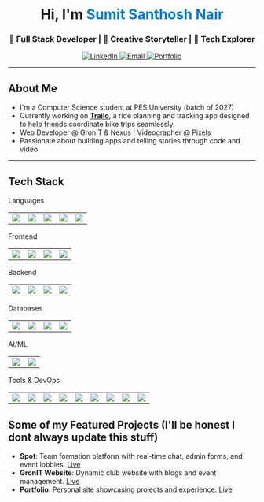 
<h1 align="center">Hi, I'm <span style="color:#007acc;">Sumit Santhosh Nair</span></h1>
<h3 align="center">🚀 Full Stack Developer | 🎥 Creative Storyteller | 🌱 Tech Explorer</h3>

<p align="center">
  <a href="https://www.linkedin.com/in/sumit-santhosh-nair-3ba522283/" target="_blank">
    <img alt="LinkedIn" src="https://img.shields.io/badge/LinkedIn-0077B5.svg?style=for-the-badge&logo=linkedin&logoColor=white"/>
  </a>
  <a href="mailto:sumitnair200405@gmail.com" target="_blank">
    <img alt="Email" src="https://img.shields.io/badge/Email-D14836.svg?style=for-the-badge&logo=gmail&logoColor=white"/>
  </a>
  <a href="https://sumit-s-nair.vercel.app/" target="_blank">
    <img alt="Portfolio" src="https://img.shields.io/badge/Portfolio-121212.svg?style=for-the-badge&logo=vercel&logoColor=white"/>
  </a>
</p>

---

## About Me

- I'm a Computer Science student at PES University (batch of 2027)
- Currently working on [**Trailo**](https://trailo-web.vercel.app/), a ride planning and tracking app designed to help friends coordinate bike trips seamlessly.  
- Web Developer @ GronIT & Nexus | Videographer @ Pixels  
- Passionate about building apps and telling stories through code and video  

---

## Tech Stack
Languages
<table><tr> <td><img src="https://img.shields.io/badge/JavaScript-F7DF1E?style=for-the-badge&logo=javascript&logoColor=black"/></td> <td><img src="https://img.shields.io/badge/TypeScript-3178C6?style=for-the-badge&logo=typescript&logoColor=white"/></td> <td><img src="https://img.shields.io/badge/Python-3776AB?style=for-the-badge&logo=python&logoColor=white"/></td> <td><img src="https://img.shields.io/badge/Dart-0175C2?style=for-the-badge&logo=dart&logoColor=white"/></td> <td><img src="https://img.shields.io/badge/C-00599C?style=for-the-badge&logo=c&logoColor=white"/></td> </tr></table>
Frontend
<table><tr> <td><img src="https://img.shields.io/badge/React-20232A?style=for-the-badge&logo=react&logoColor=61DAFB"/></td> <td><img src="https://img.shields.io/badge/Next.js-000000?style=for-the-badge&logo=next.js&logoColor=white"/></td> <td><img src="https://img.shields.io/badge/Tailwind_CSS-38B2AC?style=for-the-badge&logo=tailwind-css&logoColor=white"/></td> <td><img src="https://img.shields.io/badge/Flutter-02569B?style=for-the-badge&logo=flutter&logoColor=white"/></td> </tr></table>
Backend
<table><tr> <td><img src="https://img.shields.io/badge/Node.js-339933?style=for-the-badge&logo=nodedotjs&logoColor=white"/></td> <td><img src="https://img.shields.io/badge/NestJS-E0234E?style=for-the-badge&logo=nestjs&logoColor=white"/></td> <td><img src="https://img.shields.io/badge/Express.js-000000?style=for-the-badge&logo=express&logoColor=white"/></td> <td><img src="https://img.shields.io/badge/FastAPI-009688?style=for-the-badge&logo=fastapi&logoColor=white"/></td> </tr></table>
Databases
<table><tr> <td><img src="https://img.shields.io/badge/MongoDB-4EA94B?style=for-the-badge&logo=mongodb&logoColor=white"/></td> <td><img src="https://img.shields.io/badge/PostgreSQL-336791?style=for-the-badge&logo=postgresql&logoColor=white"/></td> <td><img src="https://img.shields.io/badge/SQLite-003B57?style=for-the-badge&logo=sqlite&logoColor=white"/></td> <td><img src="https://img.shields.io/badge/MySQL-4479A1?style=for-the-badge&logo=mysql&logoColor=white"/></td> </tr></table>
AI/ML
<table><tr> <td><img src="https://img.shields.io/badge/TensorFlow-FF6F00?style=for-the-badge&logo=tensorflow&logoColor=white"/></td> <td><img src="https://img.shields.io/badge/PyTorch-EE4C2C?style=for-the-badge&logo=pytorch&logoColor=white"/></td> </tr></table>
Tools & DevOps
<table><tr> <td><img src="https://img.shields.io/badge/Firebase-FFCA28?style=for-the-badge&logo=firebase&logoColor=black"/></td> <td><img src="https://img.shields.io/badge/Postman-FF6C37?style=for-the-badge&logo=postman&logoColor=white"/></td> <td><img src="https://img.shields.io/badge/Docker-2496ED?style=for-the-badge&logo=docker&logoColor=white"/></td> <td><img src="https://img.shields.io/badge/Vercel-000000?style=for-the-badge&logo=vercel&logoColor=white"/></td> <td><img src="https://img.shields.io/badge/Render-46E3B7?style=for-the-badge&logo=render&logoColor=black"/></td> <td><img src="https://img.shields.io/badge/Figma-F24E1E?style=for-the-badge&logo=figma&logoColor=white"/></td> <td><img src="https://img.shields.io/badge/Git-F05032?style=for-the-badge&logo=git&logoColor=white"/></td> <td><img src="https://img.shields.io/badge/GitHub-181717?style=for-the-badge&logo=github&logoColor=white"/></td> <td><img src="https://img.shields.io/badge/VS_Code-007ACC?style=for-the-badge&logo=visual-studio-code&logoColor=white"/></td> </tr></table>

## Some of my Featured Projects (I'll be honest I dont always update this stuff)

- <b>Spot</b>: Team formation platform with real-time chat, admin forms, and event lobbies. [Live](https://spot-us.vercel.app)
- <b>GronIT Website</b>: Dynamic club website with blogs and event management. [Live](https://gronit-pes.vercel.app)
- <b>Portfolio</b>: Personal site showcasing projects and experience. [Live](https://sumit-s-nair.vercel.app/)

